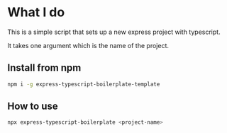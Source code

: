 # What I do

This is a simple script that sets up a new express project with typescript.

It takes one argument which is the name of the project.

## Install from npm

```bash
npm i -g express-typescript-boilerplate-template
```

## How to use

```bash
npx express-typescript-boilerplate <project-name>
```
